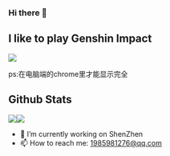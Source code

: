 ### Hi there 👋

## I like to play Genshin Impact

<img src="https://genshin-card.getloli.com/rand/73318593.png"  /></a>

ps:在电脑端的chrome里才能显示完全



## Github Stats

<a href="https://github.com/ciring"><img src="https://github-readme-stats.vercel.app/api?username=ciring&show_icons=true&count_private=true&hide_title=true&theme=default&hide_border=true"></a><a href="https://github.com/ciring"><img src="https://github-readme-stats.vercel.app/api/top-langs/?username=ciring&layout=compact&hide_title=true&hide_border=true&show_icons=true"></a>


<!--
**ciring/ciring** is a ✨ _special_ ✨ repository because its `README.md` (this file) appears on your GitHub profile.

Here are some ideas to get you started:

- 🔭 I’m currently working on ...
- 🌱 I’m currently learning ...
- 👯 I’m looking to collaborate on ...
- 🤔 I’m looking for help with ...
- 💬 Ask me about ...
- 📫 How to reach me: ...
- 😄 Pronouns: ...
- ⚡ Fun fact: ...
-->
- 🔭 I’m currently working on ShenZhen
- 📫 How to reach me: 1985981276@qq.com
